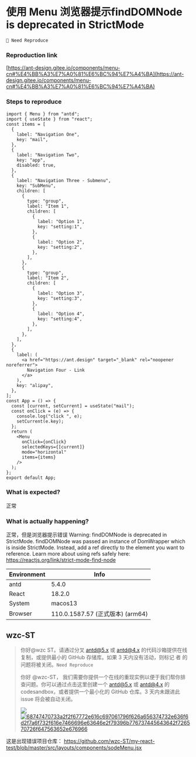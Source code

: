 # 使用 Menu 浏览器提示findDOMNode is deprecated in StrictMode

`🤔 Need Reproduce`

### Reproduction link

[https://ant-design.gitee.io/components/menu-cn#%E4%BB%A3%E7%A0%81%E6%BC%94%E7%A4%BA](https://ant-design.gitee.io/components/menu-cn#%E4%BB%A3%E7%A0%81%E6%BC%94%E7%A4%BA)

### Steps to reproduce

```tsx
import { Menu } from "antd";
import { useState } from "react";
const items = [
  {
    label: "Navigation One",
    key: "mail",
  },
  {
    label: "Navigation Two",
    key: "app",
    disabled: true,
  },
  {
    label: "Navigation Three - Submenu",
    key: "SubMenu",
    children: [
      {
        type: "group",
        label: "Item 1",
        children: [
          {
            label: "Option 1",
            key: "setting:1",
          },
          {
            label: "Option 2",
            key: "setting:2",
          },
        ],
      },
      {
        type: "group",
        label: "Item 2",
        children: [
          {
            label: "Option 3",
            key: "setting:3",
          },
          {
            label: "Option 4",
            key: "setting:4",
          },
        ],
      },
    ],
  },
  {
    label: (
      <a href="https://ant.design" target="_blank" rel="noopener noreferrer">
        Navigation Four - Link
      </a>
    ),
    key: "alipay",
  },
];
const App = () => {
  const [current, setCurrent] = useState("mail");
  const onClick = (e) => {
    console.log("click ", e);
    setCurrent(e.key);
  };
  return (
    <Menu
      onClick={onClick}
      selectedKeys={[current]}
      mode="horizontal"
      items={items}
    />
  );
};
export default App;
```

### What is expected?

正常

### What is actually happening?

正常，但是浏览器提示错误
Warning: findDOMNode is deprecated in StrictMode. findDOMNode was passed an instance of DomWrapper which is inside StrictMode. Instead, add a ref directly to the element you want to reference. Learn more about using refs safely here: https://reactjs.org/link/strict-mode-find-node

| Environment | Info                             |
| ----------- | -------------------------------- |
| antd        | 5.4.0                            |
| React       | 18.2.0                           |
| System      | macos13                          |
| Browser     | 110.0.1587.57 (正式版本) (arm64) |

<!-- generated by ant-design-issue-helper. DO NOT REMOVE -->

## wzc-ST

> 你好@wzc ST。请通过分叉 [antd@5.x](https://u.ant.design/codesandbox-repro) 或 [antd@4.x](https://u.ant.design/codesandbox-repro-4x) 的代码沙箱提供在线复制，或提供最小的 GitHub 存储库。如果 3 天内没有活动，则标记 者 的问题将被关闭。`Need Reproduce`
>
> 你好 @wzc-ST， 我们需要你提供一个在线的重现实例以便于我们帮你排查问题。你可以通过点击这里创建一个 [antd@5.x](https://u.ant.design/codesandbox-repro) 或 [antd@4.x](https://u.ant.design/codesandbox-repro-4x) 的 codesandbox，或者提供一个最小化的 GitHub 仓库。3 天内未跟进此 issue 将会被自动关闭。
>
> ![](https://camo.githubusercontent.com/3f51b5a32e6e5d5adabdebc5ef968150bdabc8d17a8dc1a535b8fb255d2165d0/68747470733a2f2f67772e616c697061796f626a656374732e636f6d2f7a6f732f616e7466696e63646e2f79396b776737445643642f726570726f647563652e676966) [ ![68747470733a2f2f67772e616c697061796f626a656374732e636f6d2f7a6f732f616e7466696e63646e2f79396b776737445643642f726570726f647563652e676966](https://camo.githubusercontent.com/3f51b5a32e6e5d5adabdebc5ef968150bdabc8d17a8dc1a535b8fb255d2165d0/68747470733a2f2f67772e616c697061796f626a656374732e636f6d2f7a6f732f616e7466696e63646e2f79396b776737445643642f726570726f647563652e676966) ](https://camo.githubusercontent.com/3f51b5a32e6e5d5adabdebc5ef968150bdabc8d17a8dc1a535b8fb255d2165d0/68747470733a2f2f67772e616c697061796f626a656374732e636f6d2f7a6f732f616e7466696e63646e2f79396b776737445643642f726570726f647563652e676966) [ ](https://camo.githubusercontent.com/3f51b5a32e6e5d5adabdebc5ef968150bdabc8d17a8dc1a535b8fb255d2165d0/68747470733a2f2f67772e616c697061796f626a656374732e636f6d2f7a6f732f616e7466696e63646e2f79396b776737445643642f726570726f647563652e676966)

这是出现错误项目仓库：
https://github.com/wzc-ST/my-react-test/blob/master/src/layouts/components/sodeMenu.jsx
